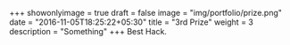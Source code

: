 +++
showonlyimage = true
draft = false
image = "img/portfolio/prize.png"
date = "2016-11-05T18:25:22+05:30"
title = "3rd Prize"
weight = 3
description = "Something"
+++
Best Hack.
